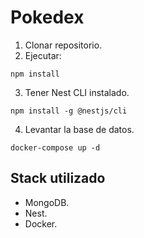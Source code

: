 # Pokedex

1. Clonar repositorio.
2. Ejecutar:

```
npm install
```

3. Tener Nest CLI instalado.

```
npm install -g @nestjs/cli
```

4. Levantar la base de datos.

```
docker-compose up -d
```

## Stack utilizado

- MongoDB.
- Nest.
- Docker.
